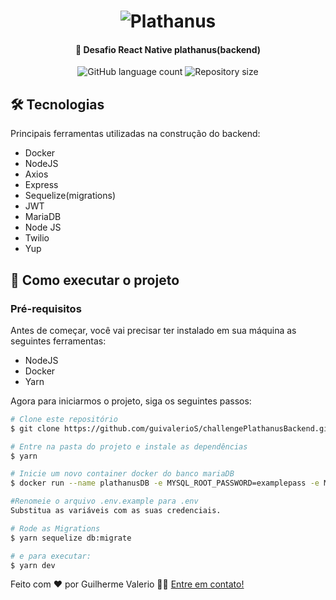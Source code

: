 <h1 align="center">
    <img alt="Plathanus" title="#Plathanus" src="https://plathanus.com.br/img/website/logo.png" />
</h1>

<h4 align="center">
	🚀 Desafio React Native plathanus(backend)
</h4>

<p align="center">
  <img alt="GitHub language count" src="https://img.shields.io/github/languages/count/guivalerioS/challengePlathanusBackend?color=%2304D361">

  <img alt="Repository size" src="https://img.shields.io/github/repo-size/guivalerioS/challengePlathanusBackend">

</p>

## 🛠 Tecnologias

Principais ferramentas utilizadas na construção do backend:

- Docker
- NodeJS
- Axios
- Express
- Sequelize(migrations)
- JWT
- MariaDB
- Node JS
- Twilio
- Yup


## 🚀 Como executar o projeto

### Pré-requisitos

Antes de começar, você vai precisar ter instalado em sua máquina as seguintes ferramentas:
- NodeJS
- Docker
- Yarn

Agora para iniciarmos o projeto, siga os seguintes passos:

```bash
# Clone este repositório
$ git clone https://github.com/guivalerioS/challengePlathanusBackend.git

# Entre na pasta do projeto e instale as dependências
$ yarn

# Inicie um novo container docker do banco mariaDB 
$ docker run --name plathanusDB -e MYSQL_ROOT_PASSWORD=examplepass -e MYSQL_DATABASE=db -p 3306:3306 -d mariadb:latest

#Renomeie o arquivo .env.example para .env
Substitua as variáveis com as suas credenciais.

# Rode as Migrations
$ yarn sequelize db:migrate

# e para executar:
$ yarn dev

```

Feito com ❤️ por Guilherme Valerio 👋🏽 [Entre em contato!](https://www.linkedin.com/in/guilherme-valerio-399718143/)
